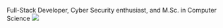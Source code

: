 Full-Stack Developer, Cyber Security enthusiast, and M.Sc. in Computer Science
![](https://www.hackthebox.com/badge/image/1605342)
